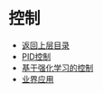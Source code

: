 # 控制

* [返回上层目录](../autopilot.md)
* [PID控制](pid-control/pid-control.md)
* [基于强化学习的控制](reinforcement-learning-based-control/reinforcement-learning-based-control.md)
* [业界应用](industry-application/industry-application.md)

